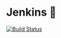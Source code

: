 # Jenkins :feet:

[![Build Status](https://img.shields.io/eclipse-marketplace/last-update/:name.svg)]()

